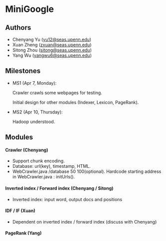 # MiniGoogle

## Authors
* 	Chenyang Yu 	(yu12@seas.upenn.edu)
* 	Xuan Zheng 		(zxuan@seas.upenn.edu)
* 	Sitong Zhou 	(sitong@seas.upenn.edu)
* 	Yang Wu 		(yangwu6@seas.upenn.edu)

## Milestones
*	MS1 (Apr 7, Monday): 

	Crawler crawls some webpages for testing. 

	Initial design for other modules (Indexer, Lexicon, PageRank).

* 	MS2 (Apr 10, Thursday):

	Hadoop understood.

## Modules
#### Crawler (Chenyang)
* 	Support chunk encoding.
* 	Database: url(key), timestamp, HTML.
*	WebCrawler.java /database 50 100(optional).
	Hardcode starting address in WebCrawler.java : initUrls().

#### Inverted index / Forward index (Chenyang / Sitong)
*	Inverted index: input word, output docs and positions

#### IDF / IF (Xuan)
* 	Dependent on inverted index / forward index (discuss with Chenyang)

#### PageRank (Yang)